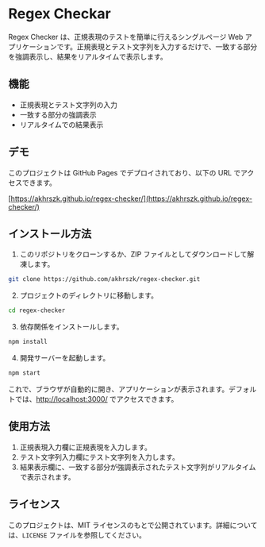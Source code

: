 # Regex Checkar

Regex Checker は、正規表現のテストを簡単に行えるシングルページ Web アプリケーションです。正規表現とテスト文字列を入力するだけで、一致する部分を強調表示し、結果をリアルタイムで表示します。

## 機能

- 正規表現とテスト文字列の入力
- 一致する部分の強調表示
- リアルタイムでの結果表示

## デモ

このプロジェクトは GitHub Pages でデプロイされており、以下の URL でアクセスできます。

[https://akhrszk.github.io/regex-checker/](https://akhrszk.github.io/regex-checker/)

## インストール方法

1. このリポジトリをクローンするか、ZIP ファイルとしてダウンロードして解凍します。

```bash
git clone https://github.com/akhrszk/regex-checker.git
```

2. プロジェクトのディレクトリに移動します。

```bash
cd regex-checker
```

3. 依存関係をインストールします。

```bash
npm install
```

4. 開発サーバーを起動します。

```bash
npm start
```

これで、ブラウザが自動的に開き、アプリケーションが表示されます。デフォルトでは、[http://localhost:3000/](http://localhost:3000/) でアクセスできます。

## 使用方法

1. 正規表現入力欄に正規表現を入力します。
2. テスト文字列入力欄にテスト文字列を入力します。
3. 結果表示欄に、一致する部分が強調表示されたテスト文字列がリアルタイムで表示されます。

## ライセンス

このプロジェクトは、MIT ライセンスのもとで公開されています。詳細については、`LICENSE` ファイルを参照してください。
